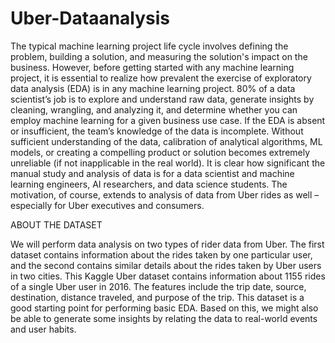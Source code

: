 # Uber-Dataanalysis
The typical machine learning project life cycle involves defining the problem, building a solution, and measuring the solution's impact on the business. However, before getting started with any machine learning project, it is essential to realize how prevalent the exercise of exploratory data analysis (EDA) is in any machine learning project. 80% of a data scientist’s job is to explore and understand raw data, generate insights by cleaning, wrangling, and analyzing it, and determine whether you can employ machine learning for a given business use case. If the EDA is absent or insufficient, the team’s knowledge of the data is incomplete. Without sufficient understanding of the data, calibration of analytical algorithms, ML models, or creating a compelling product or solution becomes extremely unreliable (if not inapplicable in the real world). It is clear how significant the manual study and analysis of data is for a data scientist and machine learning engineers, AI researchers, and data science students. The motivation, of course, extends to analysis of data from Uber rides as well – especially for Uber executives and consumers.

ABOUT THE DATASET


We will perform data analysis on two types of rider data from Uber. The first dataset contains information about the rides taken by one particular user, and the second contains similar details about the rides taken by Uber users in two cities.
This Kaggle Uber dataset contains information about 1155 rides of a single Uber user in 2016. The features include the trip date, source, destination, distance traveled, and purpose of the trip. This dataset is a good starting point for performing basic EDA. Based on this, we might also be able to generate some insights by relating the data to real-world events and user habits.
